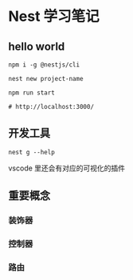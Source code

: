 # Nest 学习笔记

## hello world

```shell
npm i -g @nestjs/cli

nest new project-name

npm run start

# http://localhost:3000/
```

## 开发工具

```
nest g --help
```

vscode 里还会有对应的可视化的插件

## 重要概念

### 装饰器

### 控制器

### 路由
